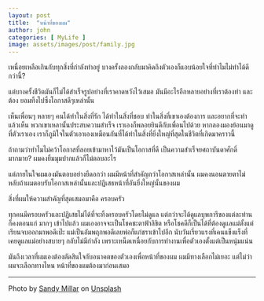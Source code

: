 ```yaml
---
layout: post
title:  "หน้าที่ของผม"
author: john
categories: [ MyLife ]
image: assets/images/post/family.jpg
---
```


เหนื่อยเหลือเกินกับทุกสิ่งที่กำลังทำอยู่ บางครั้งลองกลับมาคิดถึงตัวเองก็แอบน้อยใจที่ทำไมไม่ทำได้ดีกว่านี้?

แต่บางครั้งชีวิตมันก็ไม่ได้สำเร็จรูปอย่างที่เราคาดหวังไว้เสมอ มันมีอะไรอีกหลายอย่างที่เราต้องทำ และต้อง ยอมทิ้งไปซึ่งโอกาสดีๆเหล่านั้น

เห็นเพื่อนๆ หลายๆ คนได้ทำในสิ่งที่รัก ได้ทำในสิ่งที่ชอบ ทำในสิ่งที่เขาเองต้องการ และอยากที่จะทำ แล้วเห็น พวกเขาเหลานั้นประสบความสำเร็จ เราเองก็พลอยยินดีกับเพื่อนไปด้วย หากลองมองย้อนมาดูที่ตัวเราเอง เราก็ภูมิใจในตัวเอาเองเหมือนกันที่ได้ทำในสิ่งที่ยิ่งใหญ่ที่สุดในชีวิตที่เกิดมาคราวนี้

ถ้าถามว่าทำไมไม่คว้าโอกาสที่ลอยเข้ามาหาไว้มันเป็นโอกาสที่ดี เป็นความสำเร็จยศถาบันดาศักดิ์มากมาย? ผมคงยิ้มมุมปากแล้วก็ไม่ตอบอะไร

แต่ภายในใจผมเองมันตอบอย่างยืดอกว่า ผมมีหน้าที่สำคัญกว่าโอกาสเหล่านั้น ผมคงนอนตายตาไม่หลับถ้าผมตอบรับโอกาสเหล่านั้นและปฏิเสธหน้าที่อันยิ่งใหญ่นั้นของผม

สิ่งที่ผมให้ความสำคัญที่สุดเสมอมาคือ ครอบครัว

ทุกคนมีครอบครัวและปฏิเสธไม่ได้ที่จะทิ้งครอบครัวโดยไม่ดูแล แต่กว่าจะได้ดูแลบุพการีของแต่ละท่านก็คงตอนแก่ มากๆ เข้าไปแล้ว ผมเองอาจจะเป็นโชคชะตาฟ้าลิขิต หรือโชคดีก็เป็นได้ที่ต้องดูแลแม่ตั้งแต่เรียนจบออกมาพอดีเป๊ะ แม่เป็นอัมพฤกพอดีเลยพ่อก็แก่ชราเข้าไปอีก นับวันเรี่ยวแรงที่เคนแข็งแร็งที่เคยดูแลแม่อย่างสบายๆ กลับไม่มีกำลัง เพราะเหน็ดเหนื่อยกับการทำงานเพื่อตัวเองตั้งแต่เป็นหนุ่มแน่น

มันถึงเวลาที่ผมเองต้องตัดสินใจกับอนาคตของตัวเองเพื่อหน้าที่ของผม ผมมีทางเลือกไม่เยอะ แต่ไม่ว่าผมจะเลือกทางไหน หน้าที่ของผมต้องมาก่อนเสมอ

---

<span>Photo by <a href="https://unsplash.com/@sandym10?utm_source=unsplash&amp;utm_medium=referral&amp;utm_content=creditCopyText">Sandy Millar</a> on <a href="https://unsplash.com/s/photos/family?utm_source=unsplash&amp;utm_medium=referral&amp;utm_content=creditCopyText">Unsplash</a></span>